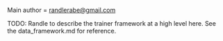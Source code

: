 Main author = randlerabe@gmail.com 

TODO: Randle to describe the trainer framework at a high level here.
See the data_framework.md for reference.